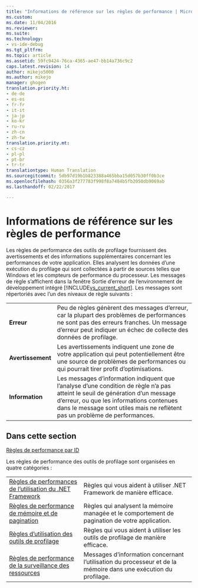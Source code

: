 ```yaml
---
title: "Informations de référence sur les règles de performance | Microsoft Docs"
ms.custom: 
ms.date: 11/04/2016
ms.reviewer: 
ms.suite: 
ms.technology:
- vs-ide-debug
ms.tgt_pltfrm: 
ms.topic: article
ms.assetid: 59fc9424-76ca-4365-ae47-bb14a736c9c2
caps.latest.revision: 14
author: mikejo5000
ms.author: mikejo
manager: ghogen
translation.priority.ht:
- de-de
- es-es
- fr-fr
- it-it
- ja-jp
- ko-kr
- ru-ru
- zh-cn
- zh-tw
translation.priority.mt:
- cs-cz
- pl-pl
- pt-br
- tr-tr
translationtype: Human Translation
ms.sourcegitcommit: 5db97d19b1b823388a465bba15d057b30ff0b3ce
ms.openlocfilehash: 0356a3f277783f998f8a7484b5fb2050db9069ab
ms.lasthandoff: 02/22/2017

---
```

# <a name="performance-rules-reference"></a>Informations de référence sur les règles de performance
Les règles de performance des outils de profilage fournissent des avertissements et des informations supplémentaires concernant les performances de votre application. Elles analysent les données d’une exécution du profilage qui sont collectées à partir de sources telles que Windows et les compteurs de performance du processeur. Les messages de règle s’affichent dans la fenêtre Sortie d’erreur de l’environnement de développement intégré [!INCLUDE[vs_current_short](../code-quality/includes/vs_current_short_md.md)]. Les messages sont répertoriés avec l’un des niveaux de règle suivants :  
  
|||  
|-|-|  
|**Erreur**|Peu de règles génèrent des messages d’erreur, car la plupart des problèmes de performances ne sont pas des erreurs franches. Un message d’erreur peut indiquer un échec de collecte des données de profilage.|  
|**Avertissement**|Les avertissements indiquent une zone de votre application qui peut potentiellement être une source de problèmes de performances ou qui pourrait tirer profit d’optimisations.|  
|**Information**|Les messages d’information indiquent que l’analyse d’une condition de règle n’a pas atteint le seuil de génération d’un message d’erreur, ou que les informations contenues dans le message sont utiles mais ne reflètent pas un problème de performances.|  
  
## <a name="in-this-section"></a>Dans cette section  
 [Règles de performance par ID](../profiling/performance-rules-by-id.md)  
  
 Les règles de performance des outils de profilage sont organisées en quatre catégories :  
  
|||  
|-|-|  
|[Règles de performances de l’utilisation du .NET Framework](../profiling/dotnet-framework-usage-performance-rules.md)|Règles qui vous aident à utiliser .NET Framework de manière efficace.|  
|[Règles de performance de mémoire et de pagination](../profiling/memory-and-paging-performance-rules.md)|Règles qui analysent la mémoire managée et le comportement de pagination de votre application.|  
|[Règles d’utilisation des outils de profilage](../profiling/profiling-tools-usage-rules.md)|Règles qui vous aident à utiliser les outils de profilage de manière efficace.|  
|[Règles de performance de la surveillance des ressources](../profiling/resource-monitoring-performance-rules.md)|Messages d’information concernant l’utilisation du processeur et de la mémoire dans une exécution du profilage.|
